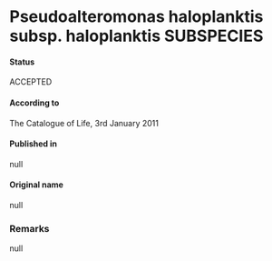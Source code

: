 # Pseudoalteromonas haloplanktis subsp. haloplanktis SUBSPECIES

#### Status
ACCEPTED

#### According to
The Catalogue of Life, 3rd January 2011

#### Published in
null

#### Original name
null

### Remarks
null